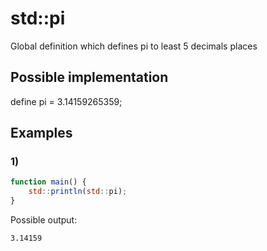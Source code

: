 # std::pi

Global definition which defines pi to least 5 decimals places

## Possible implementation
define pi = 3.14159265359;

## Examples
### 1)
```js
function main() {
	std::println(std::pi);
}
```
Possible output:
```
3.14159
```
